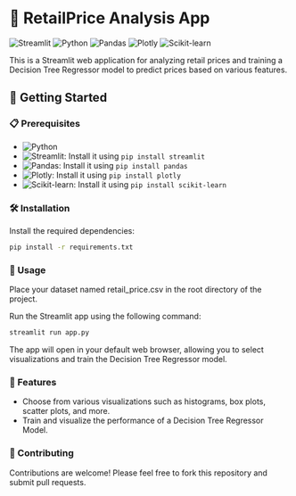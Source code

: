 # 🌟 RetailPrice Analysis App

![Streamlit](https://img.shields.io/badge/Streamlit-v0.82.0-brightgreen)
![Python](https://img.shields.io/badge/Python-3.6%2B-blue)
![Pandas](https://img.shields.io/badge/Pandas-v1.3.0-orange)
![Plotly](https://img.shields.io/badge/Plotly-v5.1.0-purple)
![Scikit-learn](https://img.shields.io/badge/Scikit--learn-v0.24.2-red)

This is a Streamlit web application for analyzing retail prices and training a Decision Tree Regressor model to predict prices based on various features.

## 🚀 Getting Started

### 📋 Prerequisites

- ![Python](https://img.shields.io/badge/Python-3.6%2B-blue)
- ![Streamlit](https://img.shields.io/badge/Streamlit-v0.82.0-brightgreen): Install it using `pip install streamlit`
- ![Pandas](https://img.shields.io/badge/Pandas-v1.3.0-orange): Install it using `pip install pandas`
- ![Plotly](https://img.shields.io/badge/Plotly-v5.1.0-purple): Install it using `pip install plotly`
- ![Scikit-learn](https://img.shields.io/badge/Scikit--learn-v0.24.2-red): Install it using `pip install scikit-learn`

### 🛠️ Installation

Install the required dependencies:

```bash
pip install -r requirements.txt

```

### 📂 Usage
Place your dataset named retail_price.csv in the root directory of the project.

Run the Streamlit app using the following command:

```bash
streamlit run app.py
```

The app will open in your default web browser, allowing you to select visualizations and train the Decision Tree Regressor model.

### 🌟 Features
- Choose from various visualizations such as histograms, box plots, scatter plots, and more.
- Train and visualize the performance of a Decision Tree Regressor Model.
### 🤝 Contributing
Contributions are welcome! Please feel free to fork this repository and submit pull requests.

